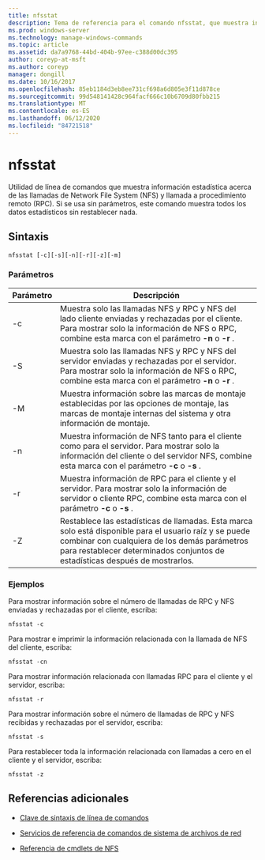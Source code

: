 ```yaml
---
title: nfsstat
description: Tema de referencia para el comando nfsstat, que muestra información estadística acerca de las llamadas de Network File System (NFS) y llamada a procedimiento remoto (RPC).
ms.prod: windows-server
ms.technology: manage-windows-commands
ms.topic: article
ms.assetid: da7a9768-44bd-404b-97ee-c388d00dc395
author: coreyp-at-msft
ms.author: coreyp
manager: dongill
ms.date: 10/16/2017
ms.openlocfilehash: 85eb1184d3eb8ee731cf698a6d805e3f11d878ce
ms.sourcegitcommit: 99d548141428c964facf666c10b6709d80fbb215
ms.translationtype: MT
ms.contentlocale: es-ES
ms.lasthandoff: 06/12/2020
ms.locfileid: "84721518"
---
```

# <a name="nfsstat"></a>nfsstat

Utilidad de línea de comandos que muestra información estadística acerca de las llamadas de Network File System (NFS) y llamada a procedimiento remoto (RPC). Si se usa sin parámetros, este comando muestra todos los datos estadísticos sin restablecer nada.

## <a name="syntax"></a>Sintaxis

```
nfsstat [-c][-s][-n][-r][-z][-m]
```

### <a name="parameters"></a>Parámetros

| Parámetro | Descripción |
| --------- | ----------- |
| -c | Muestra solo las llamadas NFS y RPC y NFS del lado cliente enviadas y rechazadas por el cliente. Para mostrar solo la información de NFS o RPC, combine esta marca con el parámetro **-n** o **-r** . |
| -S | Muestra solo las llamadas NFS y RPC y NFS del servidor enviadas y rechazadas por el servidor. Para mostrar solo la información de NFS o RPC, combine esta marca con el parámetro **-n** o **-r** . |
| -M | Muestra información sobre las marcas de montaje establecidas por las opciones de montaje, las marcas de montaje internas del sistema y otra información de montaje. |
| -n | Muestra información de NFS tanto para el cliente como para el servidor. Para mostrar solo la información del cliente o del servidor NFS, combine esta marca con el parámetro **-c** o **-s** . |
| -r | Muestra información de RPC para el cliente y el servidor. Para mostrar solo la información de servidor o cliente RPC, combine esta marca con el parámetro **-c** o **-s** . |
| -Z | Restablece las estadísticas de llamadas. Esta marca solo está disponible para el usuario raíz y se puede combinar con cualquiera de los demás parámetros para restablecer determinados conjuntos de estadísticas después de mostrarlos. |

### <a name="examples"></a>Ejemplos

Para mostrar información sobre el número de llamadas de RPC y NFS enviadas y rechazadas por el cliente, escriba:

```
nfsstat -c
```

Para mostrar e imprimir la información relacionada con la llamada de NFS del cliente, escriba:

```
nfsstat -cn
```

Para mostrar información relacionada con llamadas RPC para el cliente y el servidor, escriba:

```
nfsstat -r
```

Para mostrar información sobre el número de llamadas de RPC y NFS recibidas y rechazadas por el servidor, escriba:

```
nfsstat -s
```

Para restablecer toda la información relacionada con llamadas a cero en el cliente y el servidor, escriba:

```
nfsstat -z
```

## <a name="additional-references"></a>Referencias adicionales

- [Clave de sintaxis de línea de comandos](command-line-syntax-key.md)

- [Servicios de referencia de comandos de sistema de archivos de red](services-for-network-file-system-command-reference.md)

- [Referencia de cmdlets de NFS](https://docs.microsoft.com/powershell/module/nfs)
